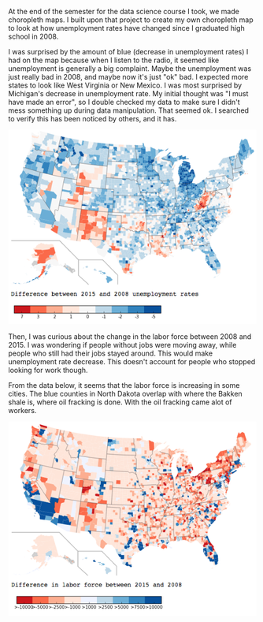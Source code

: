 At the end of the semester for the data science course I took, we made choropleth maps. I built upon that project to create my own choropleth map to look at how unemployment rates have changed since I graduated high school in 2008.

I was surprised by the amount of blue (decrease in unemployment rates) I had on the map because when I listen to the radio, it seemed like unemployment is generally a big complaint. Maybe the unemployment was just really bad in 2008, and maybe now it's just "ok" bad. I expected more states to look like West Virginia or New Mexico. I was most surprised by Michigan's decrease in unemployment rate.
My initial thought was "I must have made an error", so I double checked my data to make sure I didn't mess something up during data manipulation. That seemed ok. I searched to verify this has been noticed by others, and it has.

![Map](https://github.com/bodowd/USUnemploymentChoropleth/blob/master/UnemploymentRate_difference_2015_2008.png?raw=true)


Then, I was curious about the change in the labor force between 2008 and 2015. I was wondering if people without jobs were moving away, while people who still had their jobs stayed around. This would make unemployment rate decrease. This doesn't account for people who stopped looking for work though.

From the data below, it seems that the labor force is increasing in some cities. The blue counties in North Dakota overlap with where the Bakken shale is, where oil fracking is done. With the oil fracking came alot of workers.  

![Map](https://github.com/bodowd/USUnemploymentChoropleth/blob/master/Labor_force_difference_2015_2008.png?raw=true)
